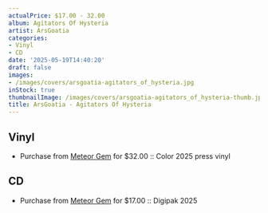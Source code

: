 ```yaml
---
actualPrice: $17.00 - 32.00
album: Agitators Of Hysteria
artist: ArsGoatia
categories:
- Vinyl
- CD
date: '2025-05-19T14:40:20'
draft: false
images:
- /images/covers/arsgoatia-agitators_of_hysteria.jpg
inStock: true
thumbnailImage: /images/covers/arsgoatia-agitators_of_hysteria-thumb.jpg
title: ArsGoatia - Agitators Of Hysteria
---
```


## Vinyl
* Purchase from [Meteor Gem](https://meteor-gem.com/products/arsgoatia-agitators-of-hysteria-lp) for $32.00 :: Color 2025 press vinyl
## CD
* Purchase from [Meteor Gem](https://meteor-gem.com/products/arsgoatia-agitators-of-hysteria-cd) for $17.00 :: Digipak 2025
